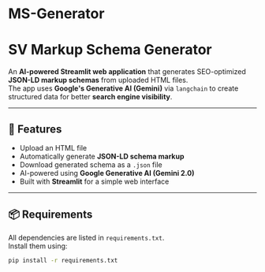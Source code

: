 # MS-Generator

# SV Markup Schema Generator

An **AI-powered Streamlit web application** that generates SEO-optimized **JSON-LD markup schemas** from uploaded HTML files.  
The app uses **Google's Generative AI (Gemini)** via `langchain` to create structured data for better **search engine visibility**.

---

## 🚀 Features
- Upload an HTML file
- Automatically generate **JSON-LD schema markup**
- Download generated schema as a `.json` file
- AI-powered using **Google Generative AI (Gemini 2.0)**
- Built with **Streamlit** for a simple web interface

---

## 📦 Requirements
All dependencies are listed in `requirements.txt`.  
Install them using:

```bash
pip install -r requirements.txt
